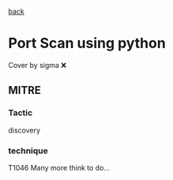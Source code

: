 [back](../index.md)
# Port Scan using python
Cover by sigma :x: 
## MITRE
### Tactic
discovery
### technique
T1046
Many more think to do...